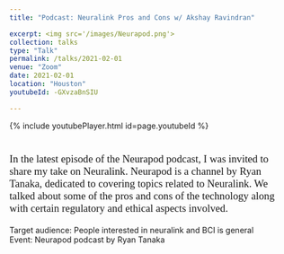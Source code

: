 ```yaml
---
title: "Podcast: Neuralink Pros and Cons w/ Akshay Ravindran"

excerpt: <img src='/images/Neurapod.png'>
collection: talks
type: "Talk"
permalink: /talks/2021-02-01
venue: "Zoom"
date: 2021-02-01
location: "Houston"
youtubeId: -GXvzaBnSIU

---
```


{% include youtubePlayer.html id=page.youtubeId %}
<p style="font-family: Garamond; font-size:14pt; font-style:normal">

<br>
In the latest episode of the Neurapod podcast, I was invited to share my take on Neuralink. Neurapod is a channel by Ryan Tanaka, dedicated to covering topics related to Neuralink. We talked about some of the pros and cons of the technology along with certain regulatory and ethical aspects involved. 
<br>

Target audience: People interested in neuralink and BCI is general
<br>
Event: Neurapod podcast by Ryan Tanaka
</p>
